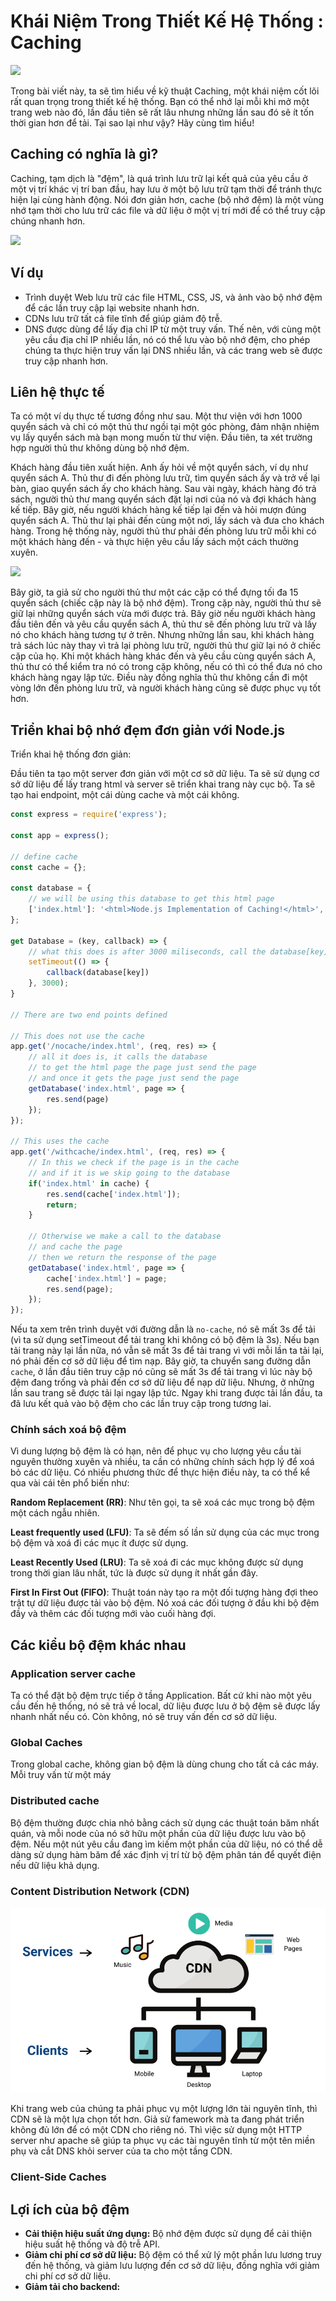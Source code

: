 # Khái Niệm Trong Thiết Kế Hệ Thống :  Caching

![](./assets/caching-system-design-interview-concept-cover.svg)

Trong bài viết này, ta sẽ tìm hiểu về kỹ thuật Caching, một khái niệm cốt lõi rất quan trọng trong thiết kế hệ thống. Bạn có thể nhớ lại mỗi khi mở một trang web nào đó, lần đầu tiên sẽ rất lâu nhưng những lần sau đó sẽ ít tốn thời gian hơn để tải. Tại sao lại như vậy? Hãy cùng tìm hiểu!

## Caching có nghĩa là gì?

Caching, tạm dịch là "đệm", là quá trình lưu trữ lại kết quả của  yêu cầu ở một vị trí khác vị trí ban đầu, hay lưu ở một bộ lưu trữ tạm thời để tránh thực hiện lại cùng hành động. Nói đơn giản hơn, cache (bộ nhớ đệm) là một vùng nhớ tạm thời cho lưu trữ các file và dữ liệu ở một vị trí mới để có thể truy cập chúng nhanh hơn.

![](./assets/what-do-you-mean-by-caching.png)

## Ví dụ

- Trình duyệt Web lưu trữ các file HTML, CSS, JS, và ảnh vào bộ nhớ đệm để các lần truy cập lại website nhanh hơn.
- CDNs lưu trữ tất cả file tĩnh để giúp giảm độ trễ.
- DNS được dùng để lấy địa chỉ IP từ một truy vấn. Thế nên, với cùng một yêu cầu địa chỉ IP nhiều lần, nó có thể lưu vào bộ nhớ đệm, cho phép chúng ta thực hiện truy vấn lại DNS nhiều lần, và các trang web sẽ được truy cập nhanh hơn.

## Liên hệ thực tế

Ta có một ví dụ thực tế tương đồng như sau. Một thư viện với hơn 1000 quyển sách và chỉ có một thủ thư ngồi tại một góc phòng, đảm nhận nhiệm vụ lấy quyển sách mà bạn mong muốn từ thư viện. Đầu tiên, ta xét trường hợp người thủ thư không dùng bộ nhớ đệm.

Khách hàng đầu tiên xuất hiện. Anh ấy hỏi về một quyển sách, ví dụ như quyển sách A. Thủ thư đi đến phòng lưu trữ, tìm quyển sách ấy và trở về lại bàn, giao quyển sách ấy cho khách hàng. Sau vài ngày, khách hàng đó trả sách, người thủ thư mang quyển sách đặt lại nơi của nó và đợi khách hàng kế tiếp. Bây giờ, nếu người khách hàng kế tiếp lại đến và hỏi mượn đúng quyển sách A. Thủ thư lại phải đến cùng một nơi, lấy sách và đưa cho khách hàng. Trong hệ thống này, người thủ thư phải đến phòng lưu trữ mỗi khi có một khách hàng đến - và thực hiện yêu cầu lấy sách một cách thường xuyên.

![](./assets/real-world-analogy-of-caching.png)

Bây giờ, ta giả sử cho người thủ thư một các cặp có thể đựng tối đa 15 quyển sách (chiếc cặp này là bộ nhớ đệm). Trong cặp này, người thủ thư sẽ giữ lại những quyển sách vừa mới được trả. Bây giờ nếu người khách hàng đầu tiên đến và yêu cầu quyển sách A, thủ thư sẽ đến phòng lưu trữ và lấy nó cho khách hàng tương tự ở trên. Nhưng những lần sau, khi khách hàng trả sách lúc này thay vì trả lại phòng lưu trữ, người thủ thư giữ lại nó ở chiếc cặp của họ. Khi một khách hàng khác đến và yêu cầu cùng quyển sách A, thủ thư có thể kiểm tra nó có trong cặp không, nếu có thì có thể đưa nó cho khách hàng ngay lập tức. Điều này đồng nghĩa thủ thư không cần đi một vòng lớn đến phòng lưu trữ, và người khách hàng cũng sẽ được phục vụ tốt hơn.

## Triển khai bộ nhớ đẹm đơn giản với Node.js

Triển khai hệ thống đơn giản:

Đầu tiên ta tạo một server đơn giản với một cơ sở dữ liệu. Ta sẽ sử dụng cơ sở dữ liệu để lấy trang html và server sẽ triển khai trang này cục bộ. Ta sẽ tạo hai endpoint, một cái dùng cache và một cái không.


```js
const express = require('express');

const app = express();

// define cache
const cache = {};

const database = {
    // we will be using this database to get this html page
    ['index.html']: '<html>Node.js Implementation of Caching!</html>',
};

get Database = (key, callback) => {
    // what this does is after 3000 miliseconds, call the database[key] 
    setTimeout(() => {
        callback(database[key])
    }, 3000);
}

// There are two end points defined

// This does not use the cache
app.get('/nocache/index.html', (req, res) => {
    // all it does is, it calls the database
    // to get the html page the page just send the page
    // and once it gets the page just send the page
    getDatabase('index.html', page => {
        res.send(page)
    });
});

// This uses the cache
app.get('/withcache/index.html', (req, res) => {
    // In this we check if the page is in the cache
    // and if it is we skip going to the database
    if('index.html' in cache) {
        res.send(cache['index.html']);
        return;
    }

    // Otherwise we make a call to the database
    // and cache the page
    // then we return the response of the page
    getDatabase('index.html', page => {
        cache['index.html'] = page;
        res.send(page);
    });
});
```

Nếu ta xem trên trình duyệt với đường dẫn là `no-cache`, nó sẽ mất 3s để tải (vì ta sử dụng setTimeout để tải trang khi không có bộ đệm là 3s). Nếu bạn tải trang này lại lần nữa, nó vẫn sẽ mất 3s để tải trang vì với mỗi lần ta tải lại, nó phải đến cơ sở dữ liệu để tìm nạp. Bây giờ, ta chuyển sang đường dẫn `cache`, ở lần đầu tiên truy cập nó cũng sẽ mất 3s để tải trang vì lúc này bộ đệm đang trống và phải đến cơ sở dữ liệu để nạp dữ liệu. Nhưng, ở những lần sau trang sẽ được tải lại ngay lập tức. Ngay khi trang được tải lần đầu, ta đã lưu kết quả vào bộ đệm cho các lần truy cập trong tương lai.

### Chính sách xoá bộ đệm

Vì dung lượng bộ đệm là có hạn, nên để phục vụ cho lượng yêu cầu tài nguyên thường xuyên và nhiều, ta cần có những chính sách hợp lý để xoá bỏ các dữ liệu. Có nhiều phương thức để thực hiện điều này, ta có thể kể qua vài cái tên phổ biến như:

**Random Replacement (RR)**: Như tên gọi, ta sẽ xoá các mục trong bộ đệm một cách ngẫu nhiên.

**Least frequently used (LFU)**: Ta sẽ đếm số lần sử dụng của các mục trong bộ đệm và xoá đi các mục ít được sử dụng.

**Least Recently Used (LRU)**: Ta sẽ xoá đi các mục không được sử dụng trong thời gian lâu nhất, tức là được sử dụng ít nhất gần đây.

**First In First Out (FIFO)**: Thuật toán này tạo ra một đối tượng hàng đợi theo trật tự dữ liệu được tải vào bộ đệm. Nó xoá các đối tượng ở đầu khi bộ đệm đầy và thêm các đối tượng mới vào cuối hàng đợi. 

## Các kiểu bộ đệm khác nhau

### Application server cache

Ta có thể đặt bộ đệm trực tiếp ở tầng Application. Bất cứ khi nào một yêu cầu đến hệ thống, nó sẽ trả về local, dữ liệu được lưu ở bộ đệm sẽ được lấy nhanh nhất nếu có. Còn không, nó sẽ truy vấn đến cơ sở dữ liệu.

### Global Caches

Trong global cache, không gian bộ đệm là dùng chung cho tất cả các máy. Mỗi truy vấn từ một máy 

### Distributed cache

Bộ đệm thường được chia nhỏ bằng cách sử dụng các thuật toán băm nhất quán, và mỗi node của nó sở hữu một phần của dữ liệu được lưu vào bộ đệm. Nếu một nút yêu cầu đang ìm kiếm một phần của dữ liệu, nó có thể dễ dàng sử dụng hàm băm để xác định vị trí từ bộ đệm phân tán để quyết điện nếu dữ liệu khả dụng.

### Content Distribution Network (CDN)

![](./assets/cdn.png)

Khi trang web của chúng ta phải phục vụ một lượng lớn tài nguyên tĩnh, thì CDN sẽ là một lựa chọn tốt hơn. Giả sử famework mà ta đang phát triển không đủ lớn để có một CDN cho riêng nó. Thì việc sử dụng một HTTP server như apache sẽ giúp ta phục vụ các tài nguyên tĩnh từ một tên miền phụ và cắt DNS khỏi server của ta cho một tầng CDN.

### Client-Side Caches



## Lợi ích của bộ đệm

- **Cải thiện hiệu suất ứng dụng:** Bộ nhớ đệm được sử dụng để cải thiện hiệu suất hệ thống và độ trễ API.
- **Giảm chi phí cơ sở dữ liệu:** Bộ đệm có thể xử lý một phần lưu lương truy đến hệ thống, và giảm lưu lượng đến cơ sở dữ liệu, đồng nghĩa với giảm chi phí cơ sở dữ liệu.
- **Giảm tải cho backend:** 